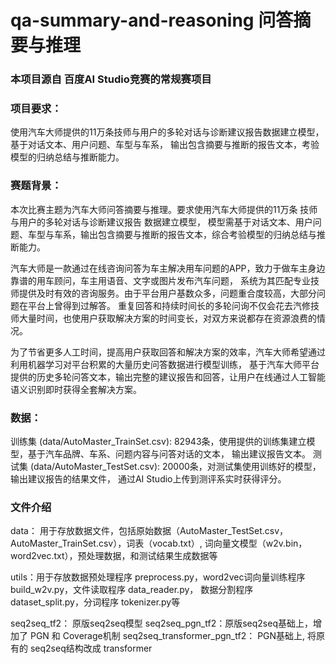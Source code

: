 # qa-summary-and-reasoning 问答摘要与推理

### 本项目源自 百度AI Studio竞赛的常规赛项目

### 项目要求：
使用汽车大师提供的11万条技师与用户的多轮对话与诊断建议报告数据建立模型，基于对话文本、用户问题、车型与车系，
输出包含摘要与推断的报告文本，考验模型的归纳总结与推断能力。

### 赛题背景：
本次比赛主题为汽车大师问答摘要与推理。要求使用汽车大师提供的11万条 技师与用户的多轮对话与诊断建议报告 数据建立模型，
模型需基于对话文本、用户问题、车型与车系，输出包含摘要与推断的报告文本，综合考验模型的归纳总结与推断能力。

汽车大师是一款通过在线咨询问答为车主解决用车问题的APP，致力于做车主身边靠谱的用车顾问，车主用语音、文字或图片发布汽车问题，
系统为其匹配专业技师提供及时有效的咨询服务。由于平台用户基数众多，问题重合度较高，大部分问题在平台上曾得到过解答。
重复回答和持续时间长的多轮问询不仅会花去汽修技师大量时间，也使用户获取解决方案的时间变长，对双方来说都存在资源浪费的情况。

为了节省更多人工时间，提高用户获取回答和解决方案的效率，汽车大师希望通过利用机器学习对平台积累的大量历史问答数据进行模型训练，
基于汽车大师平台提供的历史多轮问答文本，输出完整的建议报告和回答，让用户在线通过人工智能语义识别即时获得全套解决方案。

### 数据：
训练集 (data/AutoMaster_TrainSet.csv): 82943条，使用提供的训练集建立模型，基于汽车品牌、车系、问题内容与问答对话的文本，
输出建议报告文本。
测试集 (data/AutoMaster_TestSet.csv): 20000条，对测试集使用训练好的模型，输出建议报告的结果文件，
通过AI Studio上传到测评系实时获得评分。

### 文件介绍
data： 用于存放数据文件，包括原始数据（AutoMaster_TestSet.csv，AutoMaster_TrainSet.csv），词表（vocab.txt）, 
词向量文模型（w2v.bin，word2vec.txt），预处理数据，和测试结果生成数据等

utils：用于存放数据预处理程序 preprocess.py，word2vec词向量训练程序 build_w2v.py，文件读取程序 data_reader.py，
数据分割程序 dataset_split.py，分词程序 tokenizer.py等

seq2seq_tf2： 原版seq2seq模型
seq2seq_pgn_tf2：原版seq2seq基础上，增加了 PGN 和 Coverage机制
seq2seq_transformer_pgn_tf2： PGN基础上, 将原有的 seq2seq结构改成 transformer

### 

